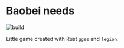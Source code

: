 # Baobei needs

![build](https://github.com/DidiBear/baobei-needs/workflows/build/badge.svg)

Little game created with Rust `ggez` and `legion`.
